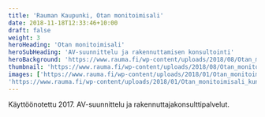 ```yaml
---
title: 'Rauman Kaupunki, Otan monitoimisali'
date: 2018-11-18T12:33:46+10:00
draft: false
weight: 3
heroHeading: 'Otan monitoimisali'
heroSubHeading: 'AV-suunnittelu ja rakennuttamisen konsultointi'
heroBackground: 'https://www.rauma.fi/wp-content/uploads/2018/08/Otan_monitoimisali_ulkoa.jpg'
thumbnail: 'https://www.rauma.fi/wp-content/uploads/2018/08/Otan_monitoimisali_ulkoa.jpg'
images: ['https://www.rauma.fi/wp-content/uploads/2018/01/Otan_monitoimisali_liikuntasali_sisalta.jpg', 
'https://www.rauma.fi/wp-content/uploads/2018/01/Otan_monitoimisali_kuntosali.jpg']
---
```


Käyttöönotettu 2017. AV-suunnittelu ja rakennuttajakonsulttipalvelut. 
